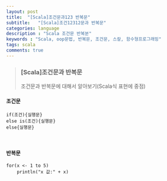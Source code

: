 ```yaml
---
layout: post
title:  "[Scala]조건문과123 반복문"
subtitle:   "[Scala]조건12312문과 반복문"
categories: language
description : "Scala 조건문 반복분"
keywords : "Scala, oop문법, 반복문, 조건문, 스칼, 함수형프로그래밍"
tags: scala
comments: true
---
```


> ### [Scala]조건문과 반복문
> 조건문과 반복문에 대해서 알아보기(Scala식 표현에 중점)  


#### 조건문
```
if(조건){실행문}
else is(조건){실행문}
else{실행문}
```

<br>

#### 반복문
```
for(x <- 1 to 5)
    println("x 값:" + x)
